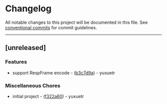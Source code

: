 # Changelog

All notable changes to this project will be documented in this file. See [conventional commits](https://www.conventionalcommits.org/) for commit guidelines.

---
## [unreleased]

### Features

- support RespFrame encode - ([b3c7d9a](https://github.com/yuxuetr/simple-redis/commit/b3c7d9afe629298d50ea4ac9a9c316d26cf3f335)) - yuxuetr

### Miscellaneous Chores

- initial project - ([f322a60](https://github.com/yuxuetr/simple-redis/commit/f322a6088e1691b5d1822af8f015e0c9d377685b)) - yuxuetr

<!-- generated by git-cliff -->
